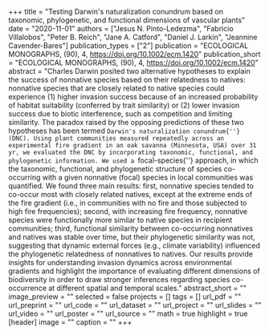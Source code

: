 +++
title = "Testing Darwin's naturalization conundrum based on taxonomic, phylogenetic, and functional dimensions of vascular plants"
date = "2020-11-01"
authors = ["Jesus N. Pinto-Ledezma", "Fabricio Villalobos", "Peter B. Reich", "Jane A. Catford", "Daniel J. Larkin", "Jeannine Cavender-Bares"]
publication_types = ["2"]
publication = "ECOLOGICAL MONOGRAPHS, (90), 4, https://doi.org/10.1002/ecm.1420"
publication_short = "ECOLOGICAL MONOGRAPHS, (90), 4, https://doi.org/10.1002/ecm.1420"
abstract = "Charles Darwin posited two alternative hypotheses to explain the success of nonnative species based on their relatedness to natives: nonnative species that are closely related to native species could experience (1) higher invasion success because of an increased probability of habitat suitability (conferred by trait similarity) or (2) lower invasion success due to biotic interference, such as competition and limiting similarity. The paradox raised by the opposing predictions of these two hypotheses has been termed ``Darwin's naturalization conundrum{''} (DNC). Using plant communities measured repeatedly across an experimental fire gradient in an oak savanna (Minnesota, USA) over 31 yr, we evaluated the DNC by incorporating taxonomic, functional, and phylogenetic information. We used a ``focal-species{''} approach, in which the taxonomic, functional, and phylogenetic structure of species co-occurring with a given nonnative (focal) species in local communities was quantified. We found three main results: first, nonnative species tended to co-occur most with closely related natives, except at the extreme ends of the fire gradient (i.e., in communities with no fire and those subjected to high fire frequencies); second, with increasing fire frequency, nonnative species were functionally more similar to native species in recipient communities; third, functional similarity between co-occurring nonnatives and natives was stable over time, but their phylogenetic similarity was not, suggesting that dynamic external forces (e.g., climate variability) influenced the phylogenetic relatedness of nonnatives to natives. Our results provide insights for understanding invasion dynamics across environmental gradients and highlight the importance of evaluating different dimensions of biodiversity in order to draw stronger inferences regarding species co-occurrence at different spatial and temporal scales."
abstract_short = ""
image_preview = ""
selected = false
projects = []
tags = []
url_pdf = ""
url_preprint = ""
url_code = ""
url_dataset = ""
url_project = ""
url_slides = ""
url_video = ""
url_poster = ""
url_source = ""
math = true
highlight = true
[header]
image = ""
caption = ""
+++
